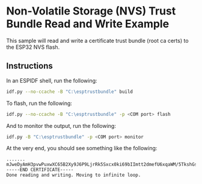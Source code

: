 # Non-Volatile Storage (NVS) Trust Bundle Read and Write Example

This sample will read and write a certificate trust bundle (root ca certs) to the ESP32 NVS flash.

## Instructions

In an ESPIDF shell, run the following:

```bash
idf.py --no-ccache -B "C:\esptrustbundle" build
```

To flash, run the following:

```bash
idf.py --no-ccache -B "C:\esptrustbundle" -p <COM port> flash
```

And to monitor the output, run the following:

```bash
idf.py -B "C:\esptrustbundle" -p <COM port> monitor
```

At the very end, you should see something like the following:

```log
.......
mJweDyAmH3pvwPuxwXC65B2Xy9J6P9LjrRk5Sxcx0ki69bIImtt2dmefU6xqaWM/5TkshGsRGRxpl/j8nWZjEgQRCHLQzWwa80mMpkg/sTV9HB8Dx6jKXB/ZUhoHHBk2dxEuqPiAppGWSZI1b7rCoucL5mxAyE7+WL85MB+GqQk2dLsmijtWKP6T+MejteD+eMuMZ87zf9dOLITzNy4ZQ5bb0Sr74MTnB8G2+NszKTc0QWbej09+CVgI+WXTik9KveCjCHk9hNAHFiRSdLOkKEW39lt2c0Ui2cFmuqqNh7o0JMcccMyj6D5KbvtwEwXlGjefVwaaZBRA+GsCyRxj3qrg+E
-----END CERTIFICATE-----
Done reading and writing. Moving to infinite loop.
```

